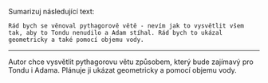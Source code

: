 Sumarizuj následující text:

```
Rád bych se věnoval pythagorově větě - nevím jak to vysvětlit všem tak, aby to Tondu nenudilo a Adam stíhal. Rád bych to ukázal geometricky a také pomocí objemu vody.
```

---

<!-- chatcmpl-749ln9t8sM6pNx7kmjSvatmQJ4Q1A -->

Autor chce vysvětlit pythagorovu větu způsobem, který bude zajímavý pro Tondu i Adama. Plánuje ji ukázat geometricky a pomocí objemu vody.
